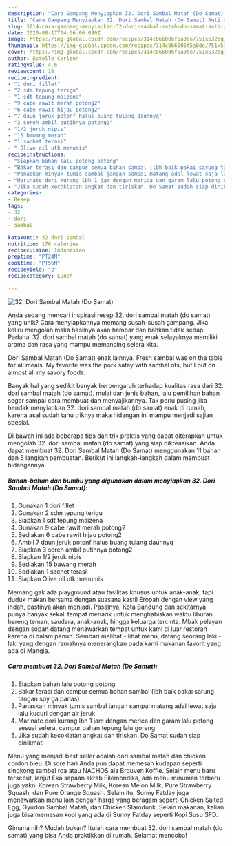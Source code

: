 ```yaml
---
description: "Cara Gampang Menyiapkan 32. Dori Sambal Matah (Do Samat) Anti Gagal"
title: "Cara Gampang Menyiapkan 32. Dori Sambal Matah (Do Samat) Anti Gagal"
slug: 3214-cara-gampang-menyiapkan-32-dori-sambal-matah-do-samat-anti-gagal
date: 2020-08-17T04:56:06.090Z
image: https://img-global.cpcdn.com/recipes/314c866006f5a0de/751x532cq70/32-dori-sambal-matah-do-samat-foto-resep-utama.jpg
thumbnail: https://img-global.cpcdn.com/recipes/314c866006f5a0de/751x532cq70/32-dori-sambal-matah-do-samat-foto-resep-utama.jpg
cover: https://img-global.cpcdn.com/recipes/314c866006f5a0de/751x532cq70/32-dori-sambal-matah-do-samat-foto-resep-utama.jpg
author: Estelle Carlson
ratingvalue: 4.6
reviewcount: 10
recipeingredient:
- "1 dori fillet"
- "2 sdm tepung terigu"
- "1 sdt tepung maizena"
- "9 cabe rawit merah potong2"
- "6 cabe rawit hijau potong2"
- "7 daun jeruk potonf halus buang tulang daunnyq"
- "3 sereh ambil putihnya potong2"
- "1/2 jeruk nipis"
- "15 bawang merah"
- "1 sachet terasi"
- " Olive oil utk menumis"
recipeinstructions:
- "Siapkan bahan lalu potong potong"
- "Bakar terasi dan campur semua bahan sambal (lbh baik pakai sarung tangan spy ga panas)"
- "Panaskan minyak tumis sambal jangan sampai matang adal lewat saja lalu kucuri dengan air jeruk"
- "Marinate dori kurang lbh 1 jam dengan merica dan garam lalu potong sesuai selera, campur bahan tepung lalu goreng"
- "Jika sudah kecoklatan angkat dan tiriskan. Do Samat sudah siap dinikmati"
categories:
- Resep
tags:
- 32
- dori
- sambal

katakunci: 32 dori sambal 
nutrition: 176 calories
recipecuisine: Indonesian
preptime: "PT24M"
cooktime: "PT56M"
recipeyield: "2"
recipecategory: Lunch

---
```



![32. Dori Sambal Matah (Do Samat)](https://img-global.cpcdn.com/recipes/314c866006f5a0de/751x532cq70/32-dori-sambal-matah-do-samat-foto-resep-utama.jpg)

Anda sedang mencari inspirasi resep 32. dori sambal matah (do samat) yang unik? Cara menyiapkannya memang susah-susah gampang. Jika keliru mengolah maka hasilnya akan hambar dan bahkan tidak sedap. Padahal 32. dori sambal matah (do samat) yang enak selayaknya memiliki aroma dan rasa yang mampu memancing selera kita.

Dori Sambal Matah (Do Samat) enak lainnya. Fresh sambal was on the table for all meals. My favorite was the pork satay with sambal ots, but I put on almost all my savory foods.

Banyak hal yang sedikit banyak berpengaruh terhadap kualitas rasa dari 32. dori sambal matah (do samat), mulai dari jenis bahan, lalu pemilihan bahan segar sampai cara membuat dan menyajikannya. Tak perlu pusing jika hendak menyiapkan 32. dori sambal matah (do samat) enak di rumah, karena asal sudah tahu triknya maka hidangan ini mampu menjadi sajian spesial.


Di bawah ini ada beberapa tips dan trik praktis yang dapat diterapkan untuk mengolah 32. dori sambal matah (do samat) yang siap dikreasikan. Anda dapat membuat 32. Dori Sambal Matah (Do Samat) menggunakan 11 bahan dan 5 langkah pembuatan. Berikut ini langkah-langkah dalam membuat hidangannya.

<!--inarticleads1-->

##### Bahan-bahan dan bumbu yang digunakan dalam menyiapkan 32. Dori Sambal Matah (Do Samat):

1. Gunakan 1 dori fillet
1. Gunakan 2 sdm tepung terigu
1. Siapkan 1 sdt tepung maizena
1. Gunakan 9 cabe rawit merah potong2
1. Sediakan 6 cabe rawit hijau potong2
1. Ambil 7 daun jeruk potonf halus buang tulang daunnyq
1. Siapkan 3 sereh ambil putihnya potong2
1. Siapkan 1/2 jeruk nipis
1. Sediakan 15 bawang merah
1. Sediakan 1 sachet terasi
1. Siapkan  Olive oil utk menumis


Memang gak ada playground atau fasilitas khusus untuk anak-anak, tapi duduk makan bersama dengan suasana kastil Eropah dengan view yang indah, pastinya akan menjadi. Pasalnya, Kota Bandung dan sekitarnya punya banyak sekali tempat menarik untuk menghabiskan waktu liburan bareng teman, saudara, anak-anak, hingga keluarga tercinta. Mbak pelayan dengan sopan datang menawarkan tempat untuk kami di luar restoran karena di dalam penuh. Sembari melihat - lihat menu, datang seorang laki - laki yang dengan ramahnya menerangkan pada kami makanan favorit yang ada di Mangia. 

<!--inarticleads2-->

##### Cara membuat 32. Dori Sambal Matah (Do Samat):

1. Siapkan bahan lalu potong potong
1. Bakar terasi dan campur semua bahan sambal (lbh baik pakai sarung tangan spy ga panas)
1. Panaskan minyak tumis sambal jangan sampai matang adal lewat saja lalu kucuri dengan air jeruk
1. Marinate dori kurang lbh 1 jam dengan merica dan garam lalu potong sesuai selera, campur bahan tepung lalu goreng
1. Jika sudah kecoklatan angkat dan tiriskan. Do Samat sudah siap dinikmati


Menu yang menjadi best seller adalah dori sambal matah dan chicken cordon bleu. Di sore hari Anda pun dapat memesan kudapan seperti singkong sambel roa atau NACHOS ala Brouven Koffie. Selain menu baru tersebut, lanjut Eka sapaan akrab Filemondika, ada menu minuman terbaru juga yakni Korean Strawberry Milk, Korean Melon Milk, Pure Strawberry Squash, dan Pure Orange Squash. Selain itu, Sunny Fatday juga menawarkan menu lain dengan harga yang beragam seperti Chicken Salted Egg, Gyudon Sambal Matah, dan Chicken Slamdunk. Selain makanan, kalian juga bisa memesan kopi yang ada di Sunny Fatday seperti Kopi Susu SFD. 

Gimana nih? Mudah bukan? Itulah cara membuat 32. dori sambal matah (do samat) yang bisa Anda praktikkan di rumah. Selamat mencoba!
